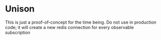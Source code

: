 # Unison

This is just a proof-of-concept for the time being. Do not use in production code; it will create a new redis connection for every observable subscription
